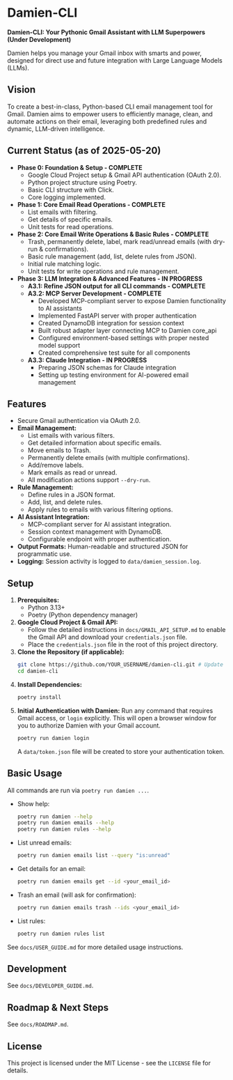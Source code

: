# Damien-CLI

**Damien-CLI: Your Pythonic Gmail Assistant with LLM Superpowers (Under Development)**

Damien helps you manage your Gmail inbox with smarts and power, designed for direct use and future integration with Large Language Models (LLMs).

## Vision

To create a best-in-class, Python-based CLI email management tool for Gmail. Damien aims to empower users to efficiently manage, clean, and automate actions on their email, leveraging both predefined rules and dynamic, LLM-driven intelligence.

## Current Status (as of 2025-05-20)

* **Phase 0: Foundation & Setup - COMPLETE**
  * Google Cloud Project setup & Gmail API authentication (OAuth 2.0).
  * Python project structure using Poetry.
  * Basic CLI structure with Click.
  * Core logging implemented.
* **Phase 1: Core Email Read Operations - COMPLETE**
  * List emails with filtering.
  * Get details of specific emails.
  * Unit tests for read operations.
* **Phase 2: Core Email Write Operations & Basic Rules - COMPLETE**
  * Trash, permanently delete, label, mark read/unread emails (with dry-run & confirmations).
  * Basic rule management (add, list, delete rules from JSON).
  * Initial rule matching logic.
  * Unit tests for write operations and rule management.
* **Phase 3: LLM Integration & Advanced Features - IN PROGRESS**
  * **A3.1: Refine JSON output for all CLI commands - COMPLETE**
  * **A3.2: MCP Server Development - COMPLETE**
    * Developed MCP-compliant server to expose Damien functionality to AI assistants
    * Implemented FastAPI server with proper authentication
    * Created DynamoDB integration for session context
    * Built robust adapter layer connecting MCP to Damien core_api
    * Configured environment-based settings with proper nested model support
    * Created comprehensive test suite for all components
  * **A3.3: Claude Integration - IN PROGRESS**
    * Preparing JSON schemas for Claude integration
    * Setting up testing environment for AI-powered email management

## Features

* Secure Gmail authentication via OAuth 2.0.
* **Email Management:**
  * List emails with various filters.
  * Get detailed information about specific emails.
  * Move emails to Trash.
  * Permanently delete emails (with multiple confirmations).
  * Add/remove labels.
  * Mark emails as read or unread.
  * All modification actions support `--dry-run`.
* **Rule Management:**
  * Define rules in a JSON format.
  * Add, list, and delete rules.
  * Apply rules to emails with various filtering options.
* **AI Assistant Integration:**
  * MCP-compliant server for AI assistant integration.
  * Session context management with DynamoDB.
  * Configurable endpoint with proper authentication.
* **Output Formats:** Human-readable and structured JSON for programmatic use.
* **Logging:** Session activity is logged to `data/damien_session.log`.

## Setup

1. **Prerequisites:**
   * Python 3.13+
   * Poetry (Python dependency manager)
2. **Google Cloud Project & Gmail API:**
   * Follow the detailed instructions in `docs/GMAIL_API_SETUP.md` to enable the Gmail API and download your `credentials.json` file.
   * Place the `credentials.json` file in the root of this project directory.
3. **Clone the Repository (if applicable):**
   ```bash
   git clone https://github.com/YOUR_USERNAME/damien-cli.git # Update this URL
   cd damien-cli
   ```
4. **Install Dependencies:**
   ```bash
   poetry install
   ```
5. **Initial Authentication with Damien:**
   Run any command that requires Gmail access, or `login` explicitly. This will open a browser window for you to authorize Damien with your Gmail account.
   ```bash
   poetry run damien login
   ```
   A `data/token.json` file will be created to store your authentication token.

## Basic Usage

All commands are run via `poetry run damien ...`.

* Show help:
  ```bash
  poetry run damien --help
  poetry run damien emails --help
  poetry run damien rules --help
  ```
* List unread emails:
  ```bash
  poetry run damien emails list --query "is:unread"
  ```
* Get details for an email:
  ```bash
  poetry run damien emails get --id <your_email_id>
  ```
* Trash an email (will ask for confirmation):
  ```bash
  poetry run damien emails trash --ids <your_email_id>
  ```
* List rules:
  ```bash
  poetry run damien rules list
  ```

See `docs/USER_GUIDE.md` for more detailed usage instructions.

## Development

See `docs/DEVELOPER_GUIDE.md`.

## Roadmap & Next Steps

See `docs/ROADMAP.md`.

## License

This project is licensed under the MIT License - see the `LICENSE` file for details.
